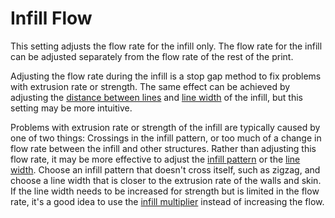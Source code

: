 Infill Flow
====
This setting adjusts the flow rate for the infill only. The flow rate for the infill can be adjusted separately from the flow rate of the rest of the print.

Adjusting the flow rate during the infill is a stop gap method to fix problems with extrusion rate or strength. The same effect can be achieved by adjusting the [distance between lines](infill_line_distance.md) and [line width](infill_line_width.md) of the infill, but this setting may be more intuitive.

Problems with extrusion rate or strength of the infill are typically caused by one of two things: Crossings in the infill pattern, or too much of a change in flow rate between the infill and other structures. Rather than adjusting this flow rate, it may be more effective to adjust the [infill pattern](infill_pattern.md) or the [line width](infill_line_width.md). Choose an infill pattern that doesn't cross itself, such as zigzag, and choose a line width that is closer to the extrusion rate of the walls and skin. If the line width needs to be increased for strength but is limited in the flow rate, it's a good idea to use the [infill multiplier](infill_multiplier.md) instead of increasing the flow.